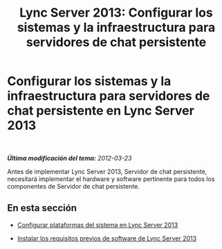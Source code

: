 ﻿---
title: 'Lync Server 2013: Configurar los sistemas y la infraestructura para servidores de chat persistente'
TOCTitle: Configurar los sistemas y la infraestructura para servidores de chat persistente
ms:assetid: d433d056-988d-40f1-9521-5f3e7316756f
ms:mtpsurl: https://technet.microsoft.com/es-es/library/JJ205290(v=OCS.15)
ms:contentKeyID: 48276779
ms.date: 01/07/2017
mtps_version: v=OCS.15
ms.translationtype: HT
---

# Configurar los sistemas y la infraestructura para servidores de chat persistente en Lync Server 2013

 

_**Última modificación del tema:** 2012-03-23_

Antes de implementar Lync Server 2013, Servidor de chat persistente, necesitará implementar el hardware y software pertinente para todos los componentes de Servidor de chat persistente.

## En esta sección

  - [Configurar plataformas del sistema en Lync Server 2013](lync-server-2013-set-up-system-platforms.md)

  - [Instalar los requisitos previos de software de Lync Server 2013](lync-server-2013-install-lync-server-2013-prerequisite-software.md)

